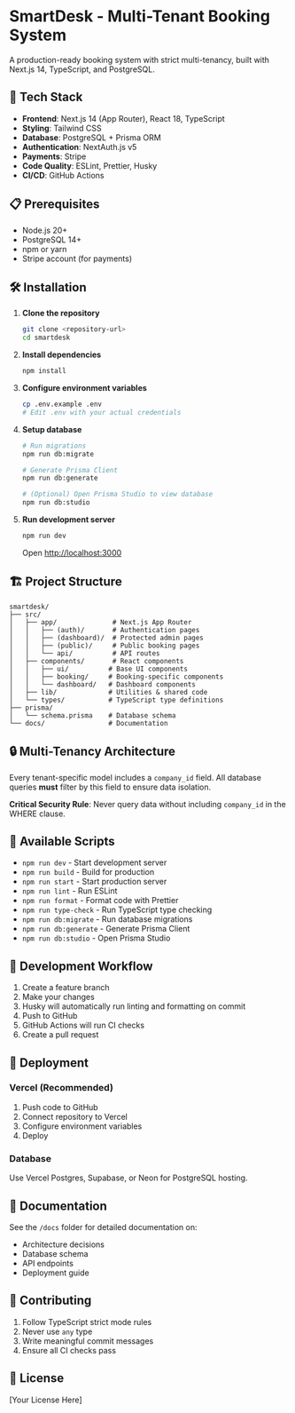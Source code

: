 # SmartDesk - Multi-Tenant Booking System

A production-ready booking system with strict multi-tenancy, built with Next.js 14, TypeScript, and PostgreSQL.

## 🚀 Tech Stack

- **Frontend**: Next.js 14 (App Router), React 18, TypeScript
- **Styling**: Tailwind CSS
- **Database**: PostgreSQL + Prisma ORM
- **Authentication**: NextAuth.js v5
- **Payments**: Stripe
- **Code Quality**: ESLint, Prettier, Husky
- **CI/CD**: GitHub Actions

## 📋 Prerequisites

- Node.js 20+
- PostgreSQL 14+
- npm or yarn
- Stripe account (for payments)

## 🛠️ Installation

1. **Clone the repository**

   ```bash
   git clone <repository-url>
   cd smartdesk
   ```

2. **Install dependencies**

   ```bash
   npm install
   ```

3. **Configure environment variables**

   ```bash
   cp .env.example .env
   # Edit .env with your actual credentials
   ```

4. **Setup database**

   ```bash
   # Run migrations
   npm run db:migrate

   # Generate Prisma Client
   npm run db:generate

   # (Optional) Open Prisma Studio to view database
   npm run db:studio
   ```

5. **Run development server**

   ```bash
   npm run dev
   ```

   Open [http://localhost:3000](http://localhost:3000)

## 🏗️ Project Structure

```
smartdesk/
├── src/
│   ├── app/              # Next.js App Router
│   │   ├── (auth)/       # Authentication pages
│   │   ├── (dashboard)/  # Protected admin pages
│   │   ├── (public)/     # Public booking pages
│   │   └── api/          # API routes
│   ├── components/       # React components
│   │   ├── ui/          # Base UI components
│   │   ├── booking/     # Booking-specific components
│   │   └── dashboard/   # Dashboard components
│   ├── lib/             # Utilities & shared code
│   └── types/           # TypeScript type definitions
├── prisma/
│   └── schema.prisma    # Database schema
└── docs/                # Documentation
```

## 🔒 Multi-Tenancy Architecture

Every tenant-specific model includes a `company_id` field. All database queries **must** filter by this field to ensure data isolation.

**Critical Security Rule**: Never query data without including `company_id` in the WHERE clause.

## 📝 Available Scripts

- `npm run dev` - Start development server
- `npm run build` - Build for production
- `npm run start` - Start production server
- `npm run lint` - Run ESLint
- `npm run format` - Format code with Prettier
- `npm run type-check` - Run TypeScript type checking
- `npm run db:migrate` - Run database migrations
- `npm run db:generate` - Generate Prisma Client
- `npm run db:studio` - Open Prisma Studio

## 🧪 Development Workflow

1. Create a feature branch
2. Make your changes
3. Husky will automatically run linting and formatting on commit
4. Push to GitHub
5. GitHub Actions will run CI checks
6. Create a pull request

## 🚢 Deployment

### Vercel (Recommended)

1. Push code to GitHub
2. Connect repository to Vercel
3. Configure environment variables
4. Deploy

### Database

Use Vercel Postgres, Supabase, or Neon for PostgreSQL hosting.

## 📖 Documentation

See the `/docs` folder for detailed documentation on:

- Architecture decisions
- Database schema
- API endpoints
- Deployment guide

## 🤝 Contributing

1. Follow TypeScript strict mode rules
2. Never use `any` type
3. Write meaningful commit messages
4. Ensure all CI checks pass

## 📄 License

[Your License Here]
